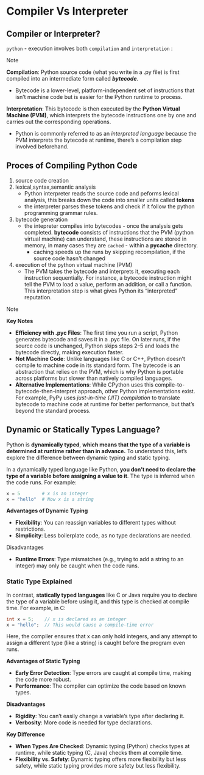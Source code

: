 # Compiler Vs Interpreter

## Compiler or Interpreter?

`python` - execution involves both `compilation` and `interpretation` : 

> [!note]
>
> **Compilation**: Python source code (what you write in a .py file) is first compiled into an intermediate form called ***bytecode***.
>
> - Bytecode is a lower-level, platform-independent set of instructions that isn’t machine code but is easier for the Python runtime to process.
>
> **Interpretation**: This bytecode is then executed by the **Python Virtual Machine (PVM)**, which interprets the bytecode instructions one by one and carries out the corresponding operations.
>
> - Python is commonly referred to as an *interpreted language* because the PVM interprets the bytecode at runtime, there’s a compilation step involved beforehand. 

## Proces of Compiling Python Code

1. source code creation 
2. lexical,syntax,semantic analysis
   - Python interpreter reads the source code and peforms lexical analysis, this breaks down the code into smaller units called **tokens**
   - the interpreter parses these tokens and check if it follow the python programming grammar rules.
3. bytecode generation
   - the intepreter compiles into bytecodes - once the analysis gets completed. **bytecode** consists of instructions that the PVM (python virtual machine) can understand, these instructions are stored in memory, in many cases they are `cached` - within a __pycache__ directory. 
     - caching speeds up the runs by skipping recompilation, if the source code hasn't changed
4. execution of the python virtual machine (PVM)
   - The PVM takes the bytecode and interprets it, executing each instruction sequentially. For instance, a bytecode instruction might tell the PVM to load a value, perform an addition, or call a function. This interpretation step is what gives Python its “interpreted” reputation.

> [!note]
>
> **Key Notes**
>
> - **Efficiency with .pyc Files**: The first time you run a script, Python generates bytecode and saves it in a .pyc file. On later runs, if the source code is unchanged, Python skips steps 2–5 and loads the bytecode directly, making execution faster.
> - **Not Machine Code**: Unlike languages like C or C++, Python doesn’t compile to machine code in its standard form. The bytecode is an abstraction that relies on the PVM, which is why Python is portable across platforms but slower than natively compiled languages.
> - **Alternative Implementations**: While CPython uses this compile-to-bytecode-then-interpret approach, other Python implementations exist. For example, PyPy uses *just-in-time (JIT) compilation* to translate bytecode to machine code at runtime for better performance, but that’s beyond the standard process.

## Dynamic or Statically Types Language?

Python is **dynamically typed**, **which means that the type of a variable is determined at runtime rather than in advance.** To understand this, let’s explore the difference between dynamic typing and static typing.

In a dynamically typed language like Python, **you don’t need to declare the type of a variable before assigning a value to it**. The type is inferred when the code runs. For example:

```python
x = 5        # x is an integer
x = "hello"  # Now x is a string
```

**Advantages of Dynamic Typing**

- **Flexibility**: You can reassign variables to different types without restrictions.
- **Simplicity**: Less boilerplate code, as no type declarations are needed.

Disadvantages

- **Runtime Errors**: Type mismatches (e.g., trying to add a string to an integer) may only be caught when the code runs.

### Static Type Explained

In contrast, **statically typed languages** like C or Java require you to declare the type of a variable before using it, and this type is checked at compile time. For example, in C:

```cpp
int x = 5;    // x is declared as an integer
x = "hello";  // This would cause a compile-time error
```

Here, the compiler ensures that x can only hold integers, and any attempt to assign a different type (like a string) is caught before the program even runs.

**Advantages of Static Typing**

- **Early Error Detection**: Type errors are caught at compile time, making the code more robust.
- **Performance**: The compiler can optimize the code based on known types.

**Disadvantages**

- **Rigidity**: You can’t easily change a variable’s type after declaring it.
- **Verbosity**: More code is needed for type declarations.

**Key Difference**

- **When Types Are Checked**: Dynamic typing (Python) checks types at runtime, while static typing (C, Java) checks them at compile time.
- **Flexibility vs. Safety**: Dynamic typing offers more flexibility but less safety, while static typing provides more safety but less flexibility.